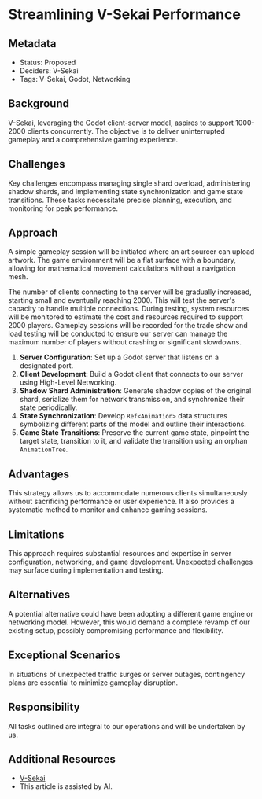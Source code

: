 # Streamlining V-Sekai Performance

## Metadata

- Status: Proposed
- Deciders: V-Sekai
- Tags: V-Sekai, Godot, Networking

## Background

V-Sekai, leveraging the Godot client-server model, aspires to support 1000-2000 clients concurrently. The objective is to deliver uninterrupted gameplay and a comprehensive gaming experience.

## Challenges

Key challenges encompass managing single shard overload, administering shadow shards, and implementing state synchronization and game state transitions. These tasks necessitate precise planning, execution, and monitoring for peak performance.

## Approach

A simple gameplay session will be initiated where an art sourcer can upload artwork. The game environment will be a flat surface with a boundary, allowing for mathematical movement calculations without a navigation mesh.

The number of clients connecting to the server will be gradually increased, starting small and eventually reaching 2000. This will test the server's capacity to handle multiple connections. During testing, system resources will be monitored to estimate the cost and resources required to support 2000 players. Gameplay sessions will be recorded for the trade show and load testing will be conducted to ensure our server can manage the maximum number of players without crashing or significant slowdowns.

1. **Server Configuration**: Set up a Godot server that listens on a designated port.
2. **Client Development**: Build a Godot client that connects to our server using High-Level Networking.
3. **Shadow Shard Administration**: Generate shadow copies of the original shard, serialize them for network transmission, and synchronize their state periodically.
4. **State Synchronization**: Develop `Ref<Animation>` data structures symbolizing different parts of the model and outline their interactions.
5. **Game State Transitions**: Preserve the current game state, pinpoint the target state, transition to it, and validate the transition using an orphan `AnimationTree`.

## Advantages

This strategy allows us to accommodate numerous clients simultaneously without sacrificing performance or user experience. It also provides a systematic method to monitor and enhance gaming sessions.

## Limitations

This approach requires substantial resources and expertise in server configuration, networking, and game development. Unexpected challenges may surface during implementation and testing.

## Alternatives

A potential alternative could have been adopting a different game engine or networking model. However, this would demand a complete revamp of our existing setup, possibly compromising performance and flexibility.

## Exceptional Scenarios

In situations of unexpected traffic surges or server outages, contingency plans are essential to minimize gameplay disruption.

## Responsibility

All tasks outlined are integral to our operations and will be undertaken by us.

## Additional Resources

- [V-Sekai](https://v-sekai.org/)
- This article is assisted by AI.
